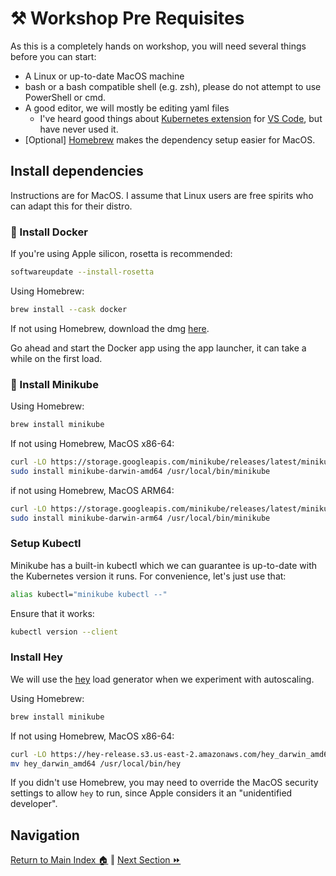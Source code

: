 # ⚒️ Workshop Pre Requisites

As this is a completely hands on workshop, you will need several things before you can start:

- A Linux or up-to-date MacOS machine
- bash or a bash compatible shell (e.g. zsh), please do not attempt to use PowerShell or cmd.
- A good editor, we will mostly be editing yaml files
  - I've heard good things about [Kubernetes extension](https://marketplace.visualstudio.com/items?itemName=ms-kubernetes-tools.vscode-kubernetes-tools) for [VS Code](https://code.visualstudio.com/), but have never used it.
- [Optional] [Homebrew](https://brew.sh/) makes the dependency setup easier for MacOS.

## Install dependencies

Instructions are for MacOS. I assume that Linux users are free spirits who can adapt this for their distro.

### 🐋 Install Docker

If you're using Apple silicon, rosetta is recommended:
```bash
softwareupdate --install-rosetta
```

Using Homebrew:
```bash
brew install --cask docker
```

If not using Homebrew, download the dmg [here](https://docs.docker.com/desktop/install/mac-install/).

Go ahead and start the Docker app using the app launcher, it can take a while on the first load.

### 🧊 Install Minikube

Using Homebrew:
```bash
brew install minikube
```

If not using Homebrew, MacOS x86-64:
```bash
curl -LO https://storage.googleapis.com/minikube/releases/latest/minikube-darwin-amd64
sudo install minikube-darwin-amd64 /usr/local/bin/minikube
```

if not using Homebrew, MacOS ARM64:
```bash
curl -LO https://storage.googleapis.com/minikube/releases/latest/minikube-darwin-arm64
sudo install minikube-darwin-arm64 /usr/local/bin/minikube
```

### Setup Kubectl
Minikube has a built-in kubectl which we can guarantee is up-to-date with the Kubernetes version it runs. For convenience, let's just use that:
```bash
alias kubectl="minikube kubectl --"
```

Ensure that it works:
```bash
kubectl version --client
```

### Install Hey
We will use the [hey](https://github.com/rakyll/hey) load generator when we experiment with autoscaling.

Using Homebrew:
```bash
brew install minikube
```

If not using Homebrew, MacOS x86-64:
```bash
curl -LO https://hey-release.s3.us-east-2.amazonaws.com/hey_darwin_amd64
mv hey_darwin_amd64 /usr/local/bin/hey
```

If you didn't use Homebrew, you may need to override the MacOS security settings to allow `hey` to run, since Apple considers it an "unidentified developer".

## Navigation

[Return to Main Index 🏠](../readme.md) ‖ [Next Section ⏩](../01-cluster/readme.md)
